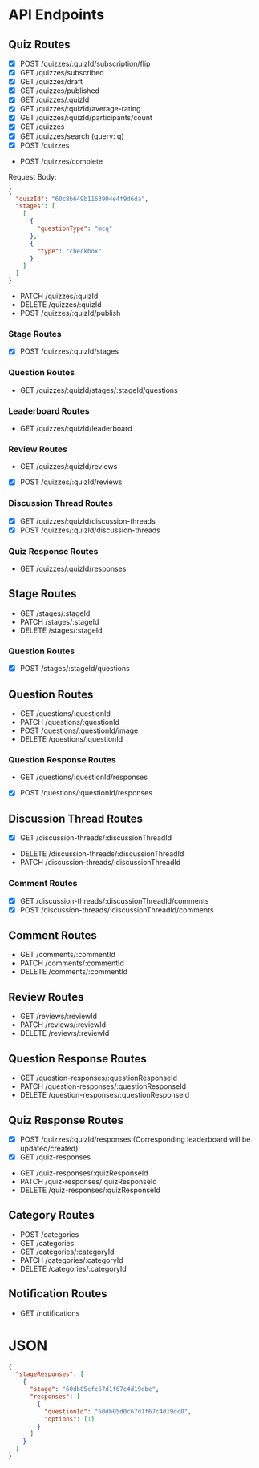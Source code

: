 # API Endpoints

## Quiz Routes

- [x] POST /quizzes/:quizId/subscription/flip
- [x] GET /quizzes/subscribed
- [x] GET /quizzes/draft
- [x] GET /quizzes/published
- [x] GET /quizzes/:quizId
- [x] GET /quizzes/:quizId/average-rating
- [x] GET /quizzes/:quizId/participants/count
- [x] GET /quizzes
- [x] GET /quizzes/search (query: q)
- [x] POST /quizzes

- POST /quizzes/complete

Request Body:

```json
{
  "quizId": "60c8b649b1163904e4f9d6da",
  "stages": [
    [
      {
        "questionType": "mcq"
      },
      {
        "type": "checkbox"
      }
    ]
  ]
}
```

- PATCH /quizzes/:quizId
- DELETE /quizzes/:quizId
- POST /quizzes/:quizId/publish

### Stage Routes

- [x] POST /quizzes/:quizId/stages

### Question Routes

- GET /quizzes/:quizId/stages/:stageId/questions

### Leaderboard Routes

- GET /quizzes/:quizId/leaderboard

### Review Routes

- GET /quizzes/:quizId/reviews
- [x] POST /quizzes/:quizId/reviews

### Discussion Thread Routes

- [x] GET /quizzes/:quizId/discussion-threads
- [x] POST /quizzes/:quizId/discussion-threads

### Quiz Response Routes

- GET /quizzes/:quizId/responses

## Stage Routes

- GET /stages/:stageId
- PATCH /stages/:stageId
- DELETE /stages/:stageId

### Question Routes

- [x] POST /stages/:stageId/questions

## Question Routes

- GET /questions/:questionId
- PATCH /questions/:questionId
- POST /questions/:questionId/image
- DELETE /questions/:questionId

### Question Response Routes

- GET /questions/:questionId/responses
- [x] POST /questions/:questionId/responses

## Discussion Thread Routes

- [x] GET /discussion-threads/:discussionThreadId
- DELETE /discussion-threads/:discussionThreadId
- PATCH /discussion-threads/:discussionThreadId

### Comment Routes

- [x] GET /discussion-threads/:discussionThreadId/comments
- [x] POST /discussion-threads/:discussionThreadId/comments

## Comment Routes

- GET /comments/:commentId
- PATCH /comments/:commentId
- DELETE /comments/:commentId

## Review Routes

- GET /reviews/:reviewId
- PATCH /reviews/:reviewId
- DELETE /reviews/:reviewId

## Question Response Routes

- GET /question-responses/:questionResponseId
- PATCH /question-responses/:questionResponseId
- DELETE /question-responses/:questionResponseId

## Quiz Response Routes

- [x] POST /quizzes/:quizId/responses (Corresponding leaderboard will be updated/created)
- [x] GET /quiz-responses
- GET /quiz-responses/:quizResponseId
- PATCH /quiz-responses/:quizResponseId
- DELETE /quiz-responses/:quizResponseId

## Category Routes

- POST /categories
- GET /categories
- GET /categories/:categoryId
- PATCH /categories/:categoryId
- DELETE /categories/:categoryId

## Notification Routes

- GET /notifications

# JSON

```json
{
  "stageResponses": [
    {
      "stage": "60db05cfc67d1f67c4d19dbe",
      "responses": [
        {
          "questionId": "60db05d0c67d1f67c4d19dc0",
          "options": [1]
        }
      ]
    }
  ]
}
```
